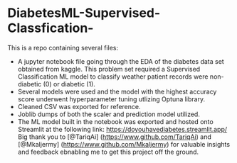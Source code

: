 # DiabetesML-Supervised-Classfication-
This is a repo containing several files:
 * A jupyter notebook file going through the EDA of the diabetes data set obtained from kaggle. This problem set required a Supervised Classification ML model to classify weather patient records were non-diabetic (0) or diabetic (1).
 * Several models were used and the model with the highest accuracy score underwent hyperparameter tuning utlizing Optuna library.
 * Cleaned CSV was exported for reference.
 * Joblib dumps of both the scaler and prediction model utilized.
 * The ML model built in the notebook was exported and hosted onto Streamlit at the following link:
   https://doyouhavediabetes.streamlit.app/
Big thank you to [@TariqAi] (https://www.github.com/TariqAi) and [@Mkaljermy] (https://www.github.com/Mkaljermy)  for valuable insights and feedback ebnabling me to get this project off the ground. 
